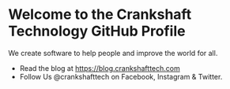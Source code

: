 # Welcome to the Crankshaft Technology GitHub Profile
We create software to help people and improve the world for all. 

- Read the blog at https://blog.crankshafttech.com
- Follow Us @crankshafttech on Facebook, Instagram & Twitter. 
